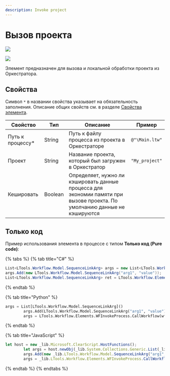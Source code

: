 ```yaml
---
description: Invoke project
---
```



# Вызов проекта

![](../../../resources/basic/orch/process/image-(100)-(1)-(1)-(1)-(1)-(1)-(1)-(1)-(2)-(126).png)

![](../../../resources/basic/orch/process/Вызов-проекта.png)

Элемент предназначен для вызова и локальной обработки проекта из Оркестратора. 

## Свойства
Символ `*` в названии свойства указывает на обязательность заполнения. Описание общих свойств см. в разделе [Свойства элемента](https://docs.primo-rpa.ru/primo-rpa/primo-studio/process/elements#svoistva-elementa).


| Свойство          | Тип                                                     | Описание                                     |  Пример        |  
| ----------------- | ------------------------------------------------------- | -------------------------------------------- | -------------- |
| Путь к процессу\* | String                                                  | Путь к файлу процесса из проекта в Оркестраторе      | `@"\Main.ltw"` |
| Проект            | String                                                  | Название проекта, который был загружен в Оркестратор | `"My_project"`  |
| Кешировать        | Boolean                                                 | Определяет, нужно ли кэшировать данные процесса для экономии памяти при вызове проекта. По умолчанию данные не кэшируются |  |


## Только код
Пример использования элемента в процессе с типом **Только код (Pure code)**:

{% tabs %}
{% tab title="C#" %}
```csharp
List<LTools.Workflow.Model.SequenceLinkArg> args = new List<LTools.Workflow.Model.SequenceLinkArg>();
args.Add(new LTools.Workflow.Model.SequenceLinkArg("arg1", "value"));
List<LTools.Workflow.Model.SequenceLinkArg> ret = LTools.Workflow.Elements.WFInvokeProcess.CallWorkflow(wf, @"\Main.ltw", "Project Name", args);
```
{% endtab %}

{% tab title="Python" %}
```python
args = List[LTools.Workflow.Model.SequenceLinkArg]()
		args.Add(LTools.Workflow.Model.SequenceLinkArg("arg1", "value"))
		args = LTools.Workflow.Elements.WFInvokeProcess.CallWorkflow(wf, "\Main.ltw", "Project Name", args)
```
{% endtab %}

{% tab title="JavaScript" %}
```javascript
let host = new _lib.Microsoft.ClearScript.HostFunctions();
		let args = host.newObj(_lib.System.Collections.Generic.List(_lib.LTools.Workflow.Model.SequenceLinkArg));
		args.Add(new _lib.LTools.Workflow.Model.SequenceLinkArg("arg1", "value"));
		args = _lib.LTools.Workflow.Elements.WFInvokeProcess.CallWorkflow(wf, "\\Main.ltw", "Project Name", args, false);
```
{% endtab %}
{% endtabs %}





